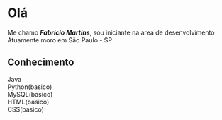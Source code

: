 # Olá
Me chamo ***Fabricio Martins***, sou iniciante na area de desenvolvimento 
</br>
Atuamente moro em São Paulo - SP
</br>
## Conhecimento
Java
</br>
Python(basico)
</br>
MySQL(basico)
</br>
HTML(basico)
</br>
CSS(basico)
#### 





<!--
- 👋 Hi, I’m @FabricioMrtn
- 👀 I’m interested in ...
- 🌱 I’m currently learning ...
- 💞️ I’m looking to collaborate on ...
- 📫 How to reach me ...
-->
<!---
FabricioMrtn/FabricioMrtn is a ✨ special ✨ repository because its `README.md` (this file) appears on your GitHub profile.
You can click the Preview link to take a look at your changes.
--->
